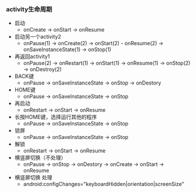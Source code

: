 ### activity生命周期
+ 启动
    + onCreate -> onStart -> onResume
+ 启动另一个activity2
    + onPause(1) -> onCreate(2) -> onStart(2) - onResume(2) -> onSaveInstanceState(1) -> onStop(1)
+ 再返回activity1
    + onPause(2) -> onRestart(1) -> onStart(1) -> onResume(1) -> onStop(2) -> onDestroy(2)
+ BACK键
    + onPause -> onSaveInstanceState -> onStop -> onDestory
+ HOME键
    + onPause -> onSaveInstanceState -> onStop
+ 再启动
    + onRestart -> onStart -> onResume
+ 长按HOME键，选择运行其他的程序
    + onPause -> onSaveInstanceState -> onStop
+ 锁屏
    + onPause -> onSaveInstanceState -> onStop
+ 解锁
    + onRestart -> onStart -> onResume
+ 横竖屏切换（不处理）
    + onPause -> onStop -> onDestory -> onCreate -> onStart -> onResume
+ 横竖屏切换 处理
    + android:configChanges="keyboardHidden|orientation|screenSize"